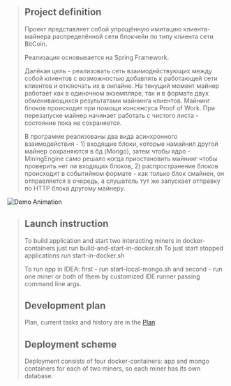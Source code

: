 > ## Project definition
> Проект представляет собой упрощённую имитацию клиента-майнера распределённой сети блокчейн по типу клиента сети BitCoin.
>
> Реализация основывается на Spring Framework.
>
> Далёкая цель - реализовать сеть взаимодействующих между собой клиентов с возможностью добавлять к работающей сети клиентов и отключать их в онлайне. На текущий момент майнер работает как в одиночном экземпляре, так и в формате двух обменивающихся результатами майнинга клиентов. Майнинг блоков происходит при помощи консенсуса Proof of Work. При перезапуске майнер начинает работать с чистого листа - состояние пока не сохраняется.
>
> В программе реализованы два вида асинхронного взаимодействия - 1) входящие блоки, которые намайнил другой майнер сохраняются в бд (Mongo), затем чтобы ядро - MiningEngine само решало когда приостановить майнинг чтобы проверить нет ли входящих блоков, 2) распространение блоков происходит в событийном формате - как только блок смайнен, он отправляется в очередь, а слушатель тут же запускает отправку по HTTP блока другому майнеру.

![Demo Animation](../miner-assets/MinerVersionOn-30-08-2020.png)

> ## Launch instruction
> To build application and start two interacting miners in docker-containers just run build-and-start-in-docker.sh
> To just start stopped applications run start-in-docker.sh
>
> To run app in IDEA: first - run start-local-mongo.sh and second - run one miner or both of them by customized IDE
> runner passing command line args. 
>
> ## Development plan
> Plan, current tasks and history are in the [Plan](Plan.md) 
>
> ## Deployment scheme
> Deployment consists of four docker-containers: app and mongo containers for each of two miners, so each miner has
> its own database.